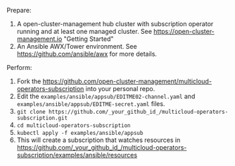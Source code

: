 Prepare:
1. A open-cluster-management hub cluster with subscription operator running and at least one managed cluster. See https://open-cluster-management.io "Getting Started" 
2. An Ansible AWX/Tower environment. See https://github.com/ansible/awx for more details.

Perform:
1. Fork the https://github.com/open-cluster-management/multicloud-operators-subscription into your personal repo.
2. Edit the `examples/ansible/appsub/EDITME02-channel.yaml` and `examples/ansible/appsub/EDITME-secret.yaml` files.
3. `git clone https://github.com/_your_github_id_/multicloud-operators-subscription.git`
4. `cd multicloud-operators-subscription`
5. `kubectl apply -f examples/ansible/appsub`
6. This will create a subscription that watches resources in https://github.com/_your_github_id_/multicloud-operators-subscription/examples/ansible/resources
